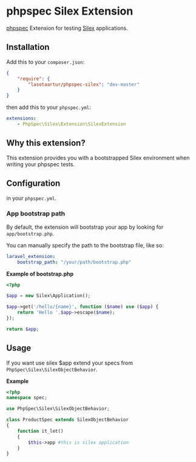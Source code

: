 # phpspec Silex Extension

[phpspec](http://www.phpspec.net/) Extension for testing [Silex](http://http://silex.sensiolabs.org//)
applications.

## Installation

Add this to your `composer.json`:

```json
{
    "require": {
        "lasotaartur/phpspec-silex": "dev-master"
    }
}
```

then add this to your `phpspec.yml`:

```yaml
extensions:
    - PhpSpec\Silex\Extension\SilexExtension
```

## Why this extension?

This extension provides you with a bootstrapped Silex environment when writing
your phpspec tests.

## Configuration

in your `phpspec.yml`.

### App bootstrap path

By default, the extension will bootstrap your app by looking for `app/bootstrap.php`. 

You can manually specify the path to the bootstrap file, like so:

```yaml
laravel_extension:
    bootstrap_path: "/your/path/bootstrap.php"
```

**Example of bootstrap.php**

```php
<?php

$app = new Silex\Application();

$app->get('/hello/{name}', function ($name) use ($app) {
    return 'Hello '.$app->escape($name);
});

return $app;

```

## Usage

If you want use silex $app extend your specs
from `PhpSpec\Silex\SilexObjectBehavior`.

**Example**

```php
<?php
namespace spec;

use PhpSpec\Silex\SilexObjectBehavior;

class ProductSpec extends SilexObjectBehavior
{
    function it_let()
    {
        $this->app #this is silex application
    }
}
```

